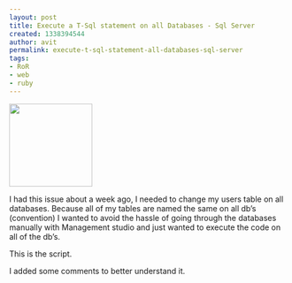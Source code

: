 ```yaml
---
layout: post
title: Execute a T-Sql statement on all Databases - Sql Server
created: 1338394544
author: avit
permalink: execute-t-sql-statement-all-databases-sql-server
tags:
- RoR
- web
- ruby
---
```

<img alt='' class='alignleft size-thumbnail wp-image-259' height='150' src='http://www.kensodev.com/wp-content/uploads/2009/11/iStock_000009154776XSmall-150x150.jpg' title='server farm' width='150' />
<p>I had this issue about a week ago, I needed to change my users table on all databases. Because all of my tables are named the same on all db’s (convention) I wanted to avoid the hassle of going through the databases manually with Management studio and just wanted to execute the code on all of the db’s.</p>
<!--more-->
<p>This is the script.</p>

<p>I added some comments to better understand it.</p>
<script src='http://gist.github.com/278952.js?file=gistfile1.sql' />
      
    <img src="http://feeds.feedburner.com/~r/KensoDev-en/~4/eboHloobBpc" height="1" width="1"/>
